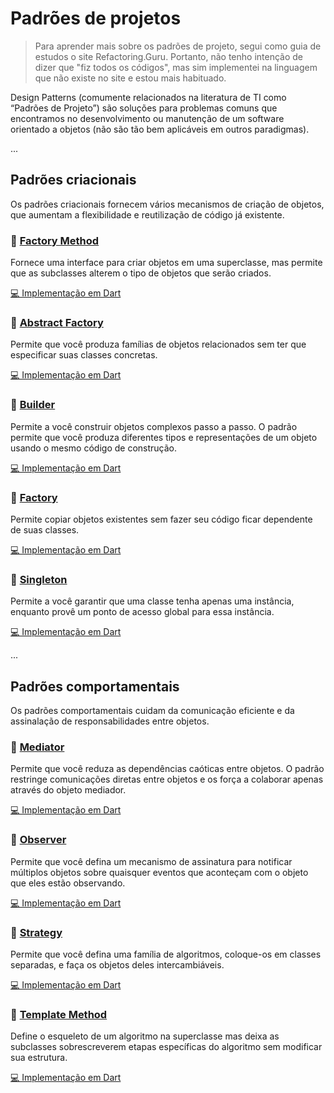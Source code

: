 # Padrões de projetos
> Para aprender mais sobre os padrões de projeto, segui como guia de estudos o site Refactoring.Guru. Portanto, não tenho intenção de dizer que "fiz todos os códigos", mas sim implementei na linguagem que não existe no site e estou mais habituado.

Design Patterns (comumente relacionados na literatura de TI como “Padrões de Projeto”) são soluções para problemas comuns que encontramos no desenvolvimento ou manutenção de um software orientado a objetos (não são tão bem aplicáveis em outros paradigmas).

...

## Padrões criacionais
Os padrões criacionais fornecem vários mecanismos de criação de objetos, que aumentam a flexibilidade e reutilização de código já existente.

### 📌 [Factory Method](https://refactoring.guru/pt-br/design-patterns/factory-method)
Fornece uma interface para criar objetos em uma superclasse, mas permite que as subclasses alterem o tipo de objetos que serão criados. 

[💻 Implementação em Dart](./creational_patterns/factory.dart)

### 📌 [Abstract Factory](https://refactoring.guru/pt-br/design-patterns/abstract-factory)
Permite que você produza famílias de objetos relacionados sem ter que especificar suas classes concretas. 

[💻 Implementação em Dart](./creational_patterns/abstract_factory.dart)

### 📌 [Builder](https://refactoring.guru/pt-br/design-patterns/builder)
Permite a você construir objetos complexos passo a passo. O padrão permite que você produza diferentes tipos e representações de um objeto usando o mesmo código de construção. 

[💻 Implementação em Dart](./creational_patterns/builder.dart)

### 📌 [Factory](https://refactoring.guru/pt-br/design-patterns/prototype)
Permite copiar objetos existentes sem fazer seu código ficar dependente de suas classes. 

[💻 Implementação em Dart](./creational_patterns/factory.dart)

### 📌 [Singleton](https://refactoring.guru/pt-br/design-patterns/singleton)
Permite a você garantir que uma classe tenha apenas uma instância, enquanto provê um ponto de acesso global para essa instância. 

[💻 Implementação em Dart](./creational_patterns/singleton.dart)


...


## Padrões comportamentais
Os padrões comportamentais cuidam da comunicação eficiente e da assinalação de responsabilidades entre objetos.

### 📌 [Mediator](https://refactoring.guru/pt-br/design-patterns/mediator)
Permite que você reduza as dependências caóticas entre objetos. O padrão restringe comunicações diretas entre objetos e os força a colaborar apenas através do objeto mediador.

[💻 Implementação em Dart](./behavioral_patterns/mediator.dart)

### 📌 [Observer](https://refactoring.guru/pt-br/design-patterns/observer)
Permite que você defina um mecanismo de assinatura para notificar múltiplos objetos sobre quaisquer eventos que aconteçam com o objeto que eles estão observando.

[💻 Implementação em Dart](./behavioral_patterns/observer.dart)

### 📌 [Strategy](https://refactoring.guru/pt-br/design-patterns/strategy)
Permite que você defina uma família de algoritmos, coloque-os em classes separadas, e faça os objetos deles intercambiáveis.

[💻 Implementação em Dart](./behavioral_patterns/strategy.dart)

### 📌 [Template Method](https://refactoring.guru/pt-br/design-patterns/template-method)
Define o esqueleto de um algoritmo na superclasse mas deixa as subclasses sobrescreverem etapas específicas do algoritmo sem modificar sua estrutura.

[💻 Implementação em Dart](./behavioral_patterns/template_method.dart)